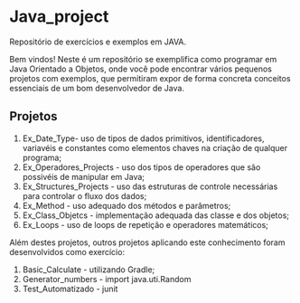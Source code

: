 # Java_project

Repositório de exercícios e exemplos em JAVA.

Bem vindos! Neste é um repositório se exemplifica como programar em Java Orientado a Objetos, onde você pode encontrar vários pequenos projetos com exemplos, que permitiram expor de forma concreta conceitos essenciais de um bom desenvolvedor de Java. 


## Projetos

1. Ex_Date_Type- uso de tipos de dados primitivos, identificadores, variavéis e constantes como elementos chaves na criação de qualquer programa;
2. Ex_Operadores_Projects - uso dos tipos de operadores que são possivéis de manipular em Java;
3. Ex_Structures_Projects - uso das estruturas de controle necessárias para controlar o fluxo dos dados;
4. Ex_Method - uso adequado dos métodos e parâmetros;
5. Ex_Class_Objetcs - implementação adequada das classe e dos objetos;
6. Ex_Loops - uso de loops de repetição e operadores matemáticos;


Além destes projetos, outros projetos aplicando este conhecimento foram desenvolvidos como exercício:

1. Basic_Calculate - utilizando Gradle;
2. Generator_numbers - import java.uti.Random
3. Test_Automatizado - junit 

